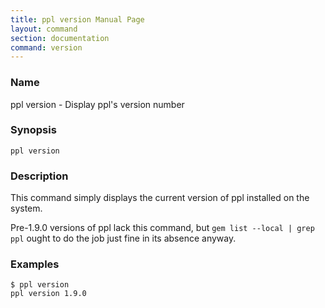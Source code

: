 ```yaml
---
title: ppl version Manual Page
layout: command
section: documentation
command: version
---
```


### Name

ppl version - Display ppl's version number

### Synopsis

    ppl version

### Description

This command simply displays the current version of ppl installed on the system.

Pre-1.9.0 versions of ppl lack this command, but `gem list --local | grep ppl`
ought to do the job just fine in its absence anyway.

### Examples

    $ ppl version
    ppl version 1.9.0

